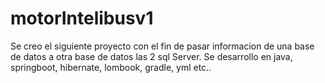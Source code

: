 # motorIntelibusv1
Se creo el siguiente proyecto con el fin de pasar informacion de una base de datos a otra base de datos las 2 sql Server. Se desarrollo en java, springboot, hibernate, lombook, gradle, yml etc..
